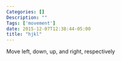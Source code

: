 ```yaml
---
Categories: []
Description: ""
Tags: ['movement']
date: 2015-12-07T12:38:44-05:00
title: "hjkl"
---
```


Move left, down, up, and right, respectively
